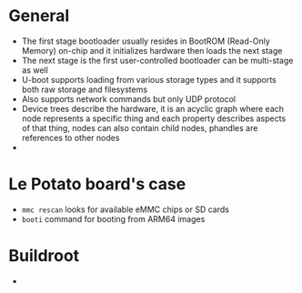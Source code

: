 # General
- The first stage bootloader usually resides in BootROM (Read-Only Memory) on-chip and it initializes hardware then loads the next stage
- The next stage is the first user-controlled bootloader can be multi-stage as well
- U-boot supports loading from various storage types and it supports both raw storage and filesystems
- Also supports network commands but only UDP protocol
- Device trees describe the hardware, it is an acyclic graph where each node represents a specific thing and each property describes aspects of that thing, nodes can also contain child nodes, phandles are references to other nodes
- 

# Le Potato board's case
- `mmc rescan` looks for available eMMC chips or SD cards
- `booti` command for booting from ARM64 images

# Buildroot
- 